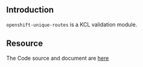 ## Introduction

`openshift-unique-routes` is a KCL validation module.

## Resource

The Code source and document are [here](https://github.com/kcl-lang/modules/tree/main/openshift-unique-routes)
